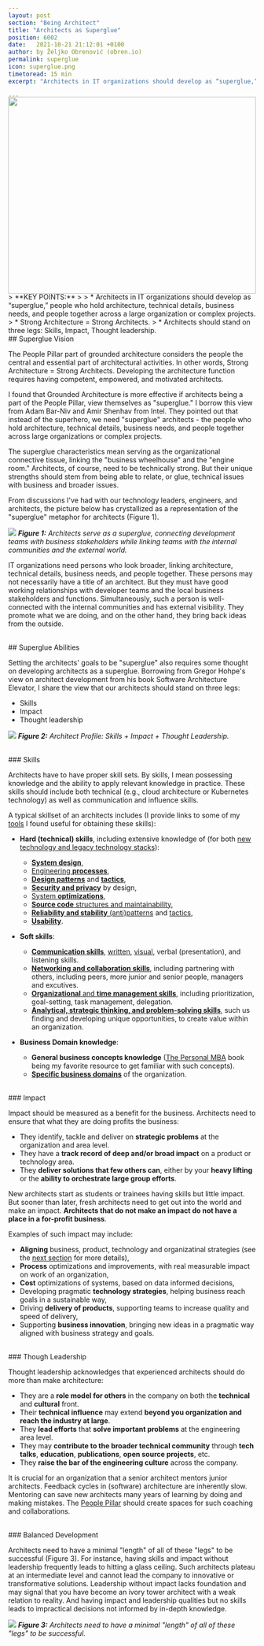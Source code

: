 ```yaml
---
layout: post
section: "Being Architect"
title: "Architects as Superglue"
position: 6002
date:   2021-10-21 21:12:01 +0100
author: by Željko Obrenović (obren.io)
permalink: superglue
icon: superglue.png
timetoread: 15 min
excerpt: "Architects in IT organizations should develop as “superglue,” people who hold architecture, technical details, business needs, and people together across a large organization or complex projects."

---
```


<img style="margin-top: -20px; width: 100%; height: 400px; object-fit: cover" 
     src="assets/images/superglue/superglue.png">
<div style="font-size: 70%; margin-top: -16px; color: grey; margin-bottom: 12px">
</div>
> **KEY POINTS:**
>
> * Architects in IT organizations should develop as “superglue,” people who hold architecture, technical details, business needs, and people together across a large organization or complex projects.
> * Strong Architecture = Strong Architects.
> * Architects should stand on three legs: Skills, Impact, Thought leadership.

<br>
## Superglue Vision

The People Pillar part of grounded architecture considers the people the central and essential part of architectural activities. In other words, Strong Architecture = Strong Architects. Developing the architecture function requires having competent, empowered, and motivated architects.

I found that Grounded Architecture is more effective if architects being a part of the People Pillar, view themselves as "superglue." I borrow this view from Adam Bar-Niv and Amir Shenhav from Intel. They pointed out that instead of the superhero, we need "superglue" architects - the people who hold architecture, technical details, business needs, and people together across large organizations or complex projects.

The superglue characteristics mean serving as the organizational connective tissue, linking the "business wheelhouse" and the "engine room." Architects, of course, need to be technically strong. But their unique strengths should stem from being able to relate, or glue, technical issues with business and broader issues.

From discussions I've had with our technology leaders, engineers, and architects, the picture below has crystallized as a representation of the "superglue" metaphor for architects (Figure 1).

![](assets/images/superglue/architect-as-superglue.png)
***Figure 1:** Architects serve as a superglue, connecting development teams with business stakeholders while linking teams with the internal communities and the external world.*

IT organizations need persons who look broader, linking architecture, technical details, business needs, and people together. These persons may not necessarily have a title of an architect. But they must have good working relationships with developer teams and the local business stakeholders and functions. Simultaneously, such a person is well-connected with the internal communities and has external visibility. They promote what we are doing, and on the other hand, they bring back ideas from the outside.

<br>
## Superglue Abilities

Setting the architects' goals to be "superglue" also requires some thought on developing architects as a superglue. Borrowing from Gregor Hohpe's view on architect development from his book Software Architecture Elevator, I share the view that our architects should stand on three legs:

* Skills
* Impact
* Thought leadership

![](assets/images/superglue/architect-skills.png)
***Figure 2:** Architect Profile: Skills + Impact + Thought Leadership.*

<br>
### Skills 

Architects have to have proper skill sets. By skills, I mean possessing knowledge and the ability to apply relevant knowledge in practice. These skills should include both technical (e.g., cloud architecture or Kubernetes technology) as well as communication and influence skills.

A typical skillset of an architects includes (I provide links to some of my [tools](https://obren.io/tools) I found useful for obtaining these skills):

* **Hard (technical) skills**, including extensive knowledge of (for both [new technology and legacy technology stacks](https://obren.io/tools?tag=technologies)):
    * [**System design**](https://blog.pragmaticengineer.com/system-design-interview-an-insiders-guide-review/), 
    * [Engineering **processes**](https://obren.io/tools/catalogs/?id=design-tactics-high-performing-technology-organizations), 
    * [**Design patterns**](https://obren.io/tools?tag=design_patterns) and [**tactics**](https://obren.io/tools?tag=design_tactics),  
    * [**Security and privacy**](https://obren.io/tools?tag=security) by design,
    * [System **optimizations**](https://obren.io/tools/catalogs/?id=design-tactics-sig-performance),
    * [ **Source code** structures and maintainability](https://obren.io/tools/catalogs/?id=design-tactics-sig-maintainability),
    * [**Reliability and stability** (anti)patterns](https://obren.io/tools/catalogs/?id=releaseit-stability-awareness) and [tactics](https://obren.io/tools/catalogs/?id=releaseit-stability-tactics),
    * [**Usability**](https://obren.io/tools?q=usability).

* **Soft skills**:
    * [**Communication skills**](https://obren.io/tools?tag=consultancy), [written](https://obren.io/tools/sowhat/), [visual](https://obren.io/tools?tag=visuals), verbal (presentation), and listening skills.
    * [**Networking and collaboration skills**](https://obren.io/tools?tag=leadership), including partnering with others, including peers, more junior and senior people, managers and excutives.
    * [**Organizational** and **time management skills**](https://obren.io/tools?tag=reflect), including prioritization, goal-setting, task management, delegation.
    * **[Analytical, strategic thinking, and problem-solving skills](https://obren.io/tools?tag=it)**, such us finding and developing unique opportunities, to create value within an organization.

* **Business Domain knowledge**:
    * **General business concepts knowledge** ([The Personal MBA](https://personalmba.com/) book being my favorite resource to get familiar with such concepts). 
    * [**Specific business domains**](https://obren.io/tools?tag=domain_models) of the organization. 

<br>
### Impact 

Impact should be measured as a benefit for the business. Architects need to ensure that what they are doing profits the business:
* They identify, tackle and deliver on **strategic problems** at the organization and area level.
* They have a **track record of deep and/or broad impact** on a product or technology area. 
* They **deliver solutions that few others can**, either by your **heavy lifting** or the **ability to orchestrate large group efforts**.

New architects start as students or trainees having skills but little impact. But sooner than later, fresh architects need to get out into the world and make an impact. **Architects that do not make an impact do not have a place in a for-profit business**. 

Examples of such impact may include:
* **Aligning** business, product, technology and organizatinal strategies (see the [next section](storm) for more details),
* **Process** optimizations and improvements, with real measurable impact on work of an organization,
* **Cost** optimizations of systems, based on data informed decisions,
* Developing pragmatic **technology strategies**, helping business reach goals in a sustainable way,
* Driving **delivery of products**, supporting teams to increase quality and speed of delivery,
* Supporting **business innovation**, bringing new ideas in a pragmatic way aligned with business strategy and goals.

<br>
### Though Leadership

Thought leadership acknowledges that experienced architects should do more than make architecture: 
* They are a **role model for others** in the company on both the **technical** and **cultural** front.  
* Their **technical influence** may extend **beyond you organization and reach the industry at large**. 
* They **lead efforts** that **solve important problems** at the engineering area level. 
* They may **contribute to the broader technical community** through **tech talks**, **education**, **publications**, **open source projects**, etc. 
* They **raise the bar of the engineering culture** across the company.

It is crucial for an organization that a senior architect mentors junior architects. Feedback cycles in (software) architecture are inherently slow. Mentoring can save new architects many years of learning by doing and making mistakes. The [People Pillar](people-pillar) should create spaces for such coaching and collaborations.




<br>
### Balanced Development

Architects need to have a minimal "length" of all of these "legs" to be successful (Figure 3). For instance, having skills and impact without leadership frequently leads to hitting a glass ceiling. Such architects plateau at an intermediate level and cannot lead the company to innovative or transformative solutions. Leadership without impact lacks foundation and may signal that you have become an ivory tower architect with a weak relation to reality. And having impact and leadership qualities but no skills leads to impractical decisions not informed by in-depth knowledge.

![](assets/images/arch/architect-legs.png)
***Figure 3:** Architects need to have a minimal "length" of all of these "legs" to be successful.*

 
